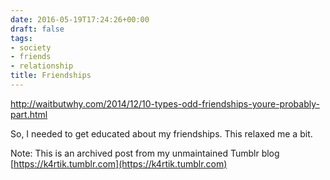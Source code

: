 ```yaml
---
date: 2016-05-19T17:24:26+00:00
draft: false
tags:
- society
- friends
- relationship
title: Friendships
---
```


http://waitbutwhy.com/2014/12/10-types-odd-friendships-youre-probably-part.html



So, I needed to get educated about my friendships. This relaxed me a bit.

Note: This is an archived post from my unmaintained Tumblr blog [https://k4rtik.tumblr.com](https://k4rtik.tumblr.com)
